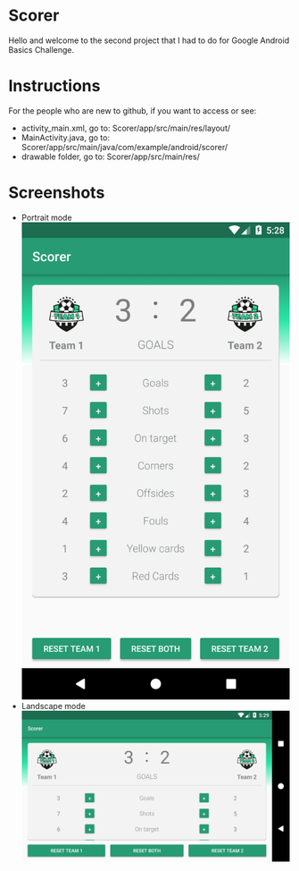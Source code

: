 # Scorer
Hello and welcome to the second project that I had to do for Google Android Basics Challenge.

# Instructions
For the people who are new to github, if you want to access or see:
- activity_main.xml, go to: Scorer/app/src/main/res/layout/
- MainActivity.java, go to: Scorer/app/src/main/java/com/example/android/scorer/
- drawable folder, go to: Scorer/app/src/main/res/

# Screenshots
- Portrait mode
![Alt text](Screenshots/Screenshot_1511796523.png?raw=true)
- Landscape mode
![Alt text](Screenshots/Screenshot_1511796543.png?raw=true)
